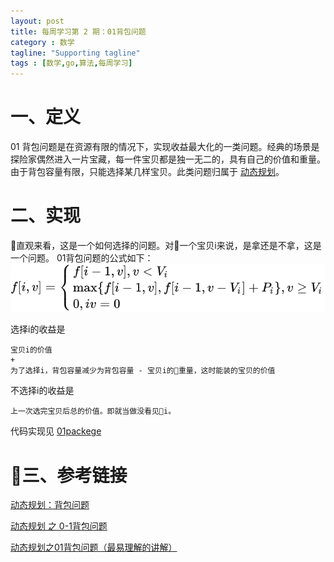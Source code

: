 ```yaml
---
layout: post
title: 每周学习第 2 期：01背包问题
category : 数学
tagline: "Supporting tagline"
tags : [数学,go,算法,每周学习]
---
```


# 一、定义
01 背包问题是在资源有限的情况下，实现收益最大化的一类问题。经典的场景是探险家偶然进入一片宝藏，每一件宝贝都是独一无二的，具有自己的价值和重量。由于背包容量有限，只能选择某几样宝贝。此类问题归属于 [动态规划](https://zh.wikipedia.org/zh-hans/%E5%8A%A8%E6%80%81%E8%A7%84%E5%88%92)。

# 二、实现
直观来看，这是一个如何选择的问题。对一个宝贝i来说，是拿还是不拿，这是一个问题。
01背包问题的公式如下：
![01背包问题公式](/images/2018/01package-formula.svg)

选择i的收益是
```
宝贝i的价值
+
为了选择i，背包容量减少为背包容量 - 宝贝i的重量，这时能装的宝贝的价值
```
不选择i的收益是
```
上一次选完宝贝后总的价值。即就当做没看见i。
```

代码实现见 [01packege](
https://github.com/spetacular/weekly-learning/blob/master/ch2/package01.go)
# 三、参考链接
[动态规划：背包问题](https://zhuanlan.zhihu.com/p/25299111)  

[动态规划 之 0-1背包问题](https://blog.csdn.net/crayondeng/article/details/15784093)

[动态规划之01背包问题（最易理解的讲解）](https://blog.csdn.net/mu399/article/details/7722810)